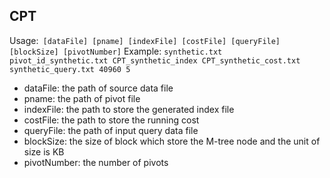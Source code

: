 ## CPT
Usage:` [dataFile] [pname] [indexFile] [costFile] [queryFile] [blockSize] [pivotNumber]`
Example: `synthetic.txt pivot_id_synthetic.txt CPT_synthetic_index CPT_synthetic_cost.txt synthetic_query.txt 40960 5`
- dataFile: the path of source data file
- pname: the path of pivot file
- indexFile: the path to store the generated index file
- costFile: the path to store the running cost
- queryFile: the path of input query data file
- blockSize: the size of block which store the M-tree node and the unit of size is KB
- pivotNumber: the number of pivots